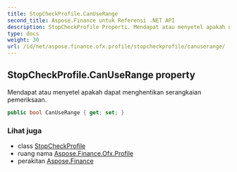 ```yaml
---
title: StopCheckProfile.CanUseRange
second_title: Aspose.Finance untuk Referensi .NET API
description: StopCheckProfile Properti. Mendapat atau menyetel apakah dapat menghentikan serangkaian pemeriksaan.
type: docs
weight: 30
url: /id/net/aspose.finance.ofx.profile/stopcheckprofile/canuserange/
---
```

## StopCheckProfile.CanUseRange property

Mendapat atau menyetel apakah dapat menghentikan serangkaian pemeriksaan.

```csharp
public bool CanUseRange { get; set; }
```

### Lihat juga

* class [StopCheckProfile](../)
* ruang nama [Aspose.Finance.Ofx.Profile](../../stopcheckprofile/)
* perakitan [Aspose.Finance](../../../)



